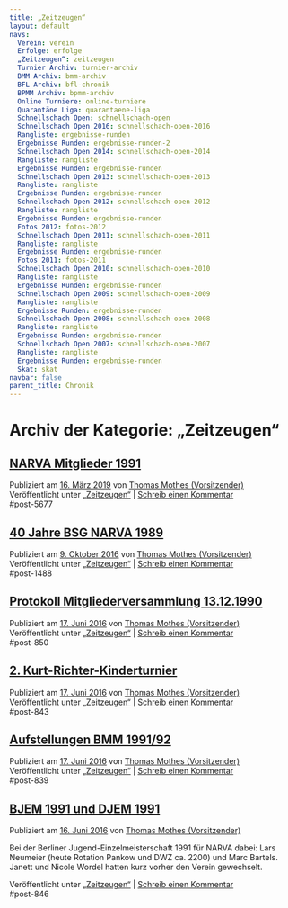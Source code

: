 ```yaml
---
title: „Zeitzeugen“ 
layout: default
navs:
  Verein: verein
  Erfolge: erfolge
  „Zeitzeugen“: zeitzeugen
  Turnier Archiv: turnier-archiv
  BMM Archiv: bmm-archiv
  BFL Archiv: bfl-chronik
  BPMM Archiv: bpmm-archiv
  Online Turniere: online-turniere
  Quarantäne Liga: quarantaene-liga
  Schnellschach Open: schnellschach-open
  Schnellschach Open 2016: schnellschach-open-2016
  Rangliste: ergebnisse-runden
  Ergebnisse Runden: ergebnisse-runden-2
  Schnellschach Open 2014: schnellschach-open-2014
  Rangliste: rangliste
  Ergebnisse Runden: ergebnisse-runden
  Schnellschach Open 2013: schnellschach-open-2013
  Rangliste: rangliste
  Ergebnisse Runden: ergebnisse-runden
  Schnellschach Open 2012: schnellschach-open-2012
  Rangliste: rangliste
  Ergebnisse Runden: ergebnisse-runden
  Fotos 2012: fotos-2012
  Schnellschach Open 2011: schnellschach-open-2011
  Rangliste: rangliste
  Ergebnisse Runden: ergebnisse-runden
  Fotos 2011: fotos-2011
  Schnellschach Open 2010: schnellschach-open-2010
  Rangliste: rangliste
  Ergebnisse Runden: ergebnisse-runden
  Schnellschach Open 2009: schnellschach-open-2009
  Rangliste: rangliste
  Ergebnisse Runden: ergebnisse-runden
  Schnellschach Open 2008: schnellschach-open-2008
  Rangliste: rangliste
  Ergebnisse Runden: ergebnisse-runden
  Schnellschach Open 2007: schnellschach-open-2007
  Rangliste: rangliste
  Ergebnisse Runden: ergebnisse-runden
  Skat: skat
navbar: false
parent_title: Chronik
---
```

<h1 class="page-title">
				Archiv der Kategorie: <span>„Zeitzeugen“</span> </h1>
<div class="post-5677 post type-post status-publish format-standard hentry category-zeitzeugen" id="post-5677">
<h2 class="entry-title"><a href="https://www.narva-schach.de/wordpress/2019/03/16/narva-mitglieder-1991/" rel="bookmark">NARVA Mitglieder 1991</a></h2>
<div class="entry-meta">
<span class="meta-prep meta-prep-author">Publiziert am</span> <a href="https://www.narva-schach.de/wordpress/2019/03/16/narva-mitglieder-1991/" rel="bookmark" title="17:21"><span class="entry-date">16. März 2019</span></a> <span class="meta-sep">von</span> <span class="author vcard"><a class="url fn n" href="https://www.narva-schach.de/wordpress/author/narva-webmaster/" title="Alle Beiträge von Thomas Mothes (Vorsitzender) anzeigen">Thomas Mothes (Vorsitzender)</a></span> </div><!-- .entry-meta -->
<div class="entry-summary">
</div><!-- .entry-summary -->
<div class="entry-utility">
<span class="cat-links">
<span class="entry-utility-prep entry-utility-prep-cat-links">Veröffentlicht unter</span> <a href="https://www.narva-schach.de/wordpress/category/zeitzeugen/" rel="category tag">„Zeitzeugen“</a> </span>
<span class="meta-sep">|</span>
<span class="comments-link"><a href="https://www.narva-schach.de/wordpress/2019/03/16/narva-mitglieder-1991/#respond">Schreib einen Kommentar</a></span>
</div><!-- .entry-utility -->
</div> #post-5677 
<div class="post-1488 post type-post status-publish format-standard hentry category-zeitzeugen" id="post-1488">
<h2 class="entry-title"><a href="https://www.narva-schach.de/wordpress/2016/10/09/40-jahre-bsg-narva-1989/" rel="bookmark">40 Jahre BSG NARVA 1989</a></h2>
<div class="entry-meta">
<span class="meta-prep meta-prep-author">Publiziert am</span> <a href="https://www.narva-schach.de/wordpress/2016/10/09/40-jahre-bsg-narva-1989/" rel="bookmark" title="12:32"><span class="entry-date">9. Oktober 2016</span></a> <span class="meta-sep">von</span> <span class="author vcard"><a class="url fn n" href="https://www.narva-schach.de/wordpress/author/narva-webmaster/" title="Alle Beiträge von Thomas Mothes (Vorsitzender) anzeigen">Thomas Mothes (Vorsitzender)</a></span> </div><!-- .entry-meta -->
<div class="entry-summary">
</div><!-- .entry-summary -->
<div class="entry-utility">
<span class="cat-links">
<span class="entry-utility-prep entry-utility-prep-cat-links">Veröffentlicht unter</span> <a href="https://www.narva-schach.de/wordpress/category/zeitzeugen/" rel="category tag">„Zeitzeugen“</a> </span>
<span class="meta-sep">|</span>
<span class="comments-link"><a href="https://www.narva-schach.de/wordpress/2016/10/09/40-jahre-bsg-narva-1989/#respond">Schreib einen Kommentar</a></span>
</div><!-- .entry-utility -->
</div> #post-1488 
<div class="post-850 post type-post status-publish format-standard hentry category-zeitzeugen" id="post-850">
<h2 class="entry-title"><a href="https://www.narva-schach.de/wordpress/2016/06/17/protokoll-mitgliederversammlung-13-12-1990/" rel="bookmark">Protokoll Mitgliederversammlung 13.12.1990</a></h2>
<div class="entry-meta">
<span class="meta-prep meta-prep-author">Publiziert am</span> <a href="https://www.narva-schach.de/wordpress/2016/06/17/protokoll-mitgliederversammlung-13-12-1990/" rel="bookmark" title="12:58"><span class="entry-date">17. Juni 2016</span></a> <span class="meta-sep">von</span> <span class="author vcard"><a class="url fn n" href="https://www.narva-schach.de/wordpress/author/narva-webmaster/" title="Alle Beiträge von Thomas Mothes (Vorsitzender) anzeigen">Thomas Mothes (Vorsitzender)</a></span> </div><!-- .entry-meta -->
<div class="entry-summary">
</div><!-- .entry-summary -->
<div class="entry-utility">
<span class="cat-links">
<span class="entry-utility-prep entry-utility-prep-cat-links">Veröffentlicht unter</span> <a href="https://www.narva-schach.de/wordpress/category/zeitzeugen/" rel="category tag">„Zeitzeugen“</a> </span>
<span class="meta-sep">|</span>
<span class="comments-link"><a href="https://www.narva-schach.de/wordpress/2016/06/17/protokoll-mitgliederversammlung-13-12-1990/#respond">Schreib einen Kommentar</a></span>
</div><!-- .entry-utility -->
</div> #post-850 
<div class="post-843 post type-post status-publish format-standard hentry category-zeitzeugen" id="post-843">
<h2 class="entry-title"><a href="https://www.narva-schach.de/wordpress/2016/06/17/2-kurt-richter-kinderturnier/" rel="bookmark">2. Kurt-Richter-Kinderturnier</a></h2>
<div class="entry-meta">
<span class="meta-prep meta-prep-author">Publiziert am</span> <a href="https://www.narva-schach.de/wordpress/2016/06/17/2-kurt-richter-kinderturnier/" rel="bookmark" title="12:39"><span class="entry-date">17. Juni 2016</span></a> <span class="meta-sep">von</span> <span class="author vcard"><a class="url fn n" href="https://www.narva-schach.de/wordpress/author/narva-webmaster/" title="Alle Beiträge von Thomas Mothes (Vorsitzender) anzeigen">Thomas Mothes (Vorsitzender)</a></span> </div><!-- .entry-meta -->
<div class="entry-summary">
</div><!-- .entry-summary -->
<div class="entry-utility">
<span class="cat-links">
<span class="entry-utility-prep entry-utility-prep-cat-links">Veröffentlicht unter</span> <a href="https://www.narva-schach.de/wordpress/category/zeitzeugen/" rel="category tag">„Zeitzeugen“</a> </span>
<span class="meta-sep">|</span>
<span class="comments-link"><a href="https://www.narva-schach.de/wordpress/2016/06/17/2-kurt-richter-kinderturnier/#respond">Schreib einen Kommentar</a></span>
</div><!-- .entry-utility -->
</div> #post-843 
<div class="post-839 post type-post status-publish format-standard hentry category-zeitzeugen" id="post-839">
<h2 class="entry-title"><a href="https://www.narva-schach.de/wordpress/2016/06/17/aufstellungen-bmm-199192/" rel="bookmark">Aufstellungen BMM 1991/92</a></h2>
<div class="entry-meta">
<span class="meta-prep meta-prep-author">Publiziert am</span> <a href="https://www.narva-schach.de/wordpress/2016/06/17/aufstellungen-bmm-199192/" rel="bookmark" title="12:36"><span class="entry-date">17. Juni 2016</span></a> <span class="meta-sep">von</span> <span class="author vcard"><a class="url fn n" href="https://www.narva-schach.de/wordpress/author/narva-webmaster/" title="Alle Beiträge von Thomas Mothes (Vorsitzender) anzeigen">Thomas Mothes (Vorsitzender)</a></span> </div><!-- .entry-meta -->
<div class="entry-summary">
</div><!-- .entry-summary -->
<div class="entry-utility">
<span class="cat-links">
<span class="entry-utility-prep entry-utility-prep-cat-links">Veröffentlicht unter</span> <a href="https://www.narva-schach.de/wordpress/category/zeitzeugen/" rel="category tag">„Zeitzeugen“</a> </span>
<span class="meta-sep">|</span>
<span class="comments-link"><a href="https://www.narva-schach.de/wordpress/2016/06/17/aufstellungen-bmm-199192/#respond">Schreib einen Kommentar</a></span>
</div><!-- .entry-utility -->
</div> #post-839 
<div class="post-846 post type-post status-publish format-standard hentry category-zeitzeugen" id="post-846">
<h2 class="entry-title"><a href="https://www.narva-schach.de/wordpress/2016/06/16/bjem-1991-und-djem-1991/" rel="bookmark">BJEM 1991 und DJEM 1991</a></h2>
<div class="entry-meta">
<span class="meta-prep meta-prep-author">Publiziert am</span> <a href="https://www.narva-schach.de/wordpress/2016/06/16/bjem-1991-und-djem-1991/" rel="bookmark" title="12:46"><span class="entry-date">16. Juni 2016</span></a> <span class="meta-sep">von</span> <span class="author vcard"><a class="url fn n" href="https://www.narva-schach.de/wordpress/author/narva-webmaster/" title="Alle Beiträge von Thomas Mothes (Vorsitzender) anzeigen">Thomas Mothes (Vorsitzender)</a></span> </div><!-- .entry-meta -->
<div class="entry-summary">
<p>Bei der Berliner Jugend-Einzelmeisterschaft 1991 für NARVA dabei: Lars Neumeier (heute Rotation Pankow und DWZ ca. 2200) und Marc Bartels. Janett und Nicole Wordel hatten kurz vorher den Verein gewechselt.</p>
</div><!-- .entry-summary -->
<div class="entry-utility">
<span class="cat-links">
<span class="entry-utility-prep entry-utility-prep-cat-links">Veröffentlicht unter</span> <a href="https://www.narva-schach.de/wordpress/category/zeitzeugen/" rel="category tag">„Zeitzeugen“</a> </span>
<span class="meta-sep">|</span>
<span class="comments-link"><a href="https://www.narva-schach.de/wordpress/2016/06/16/bjem-1991-und-djem-1991/#respond">Schreib einen Kommentar</a></span>
</div><!-- .entry-utility -->
</div> #post-846 
